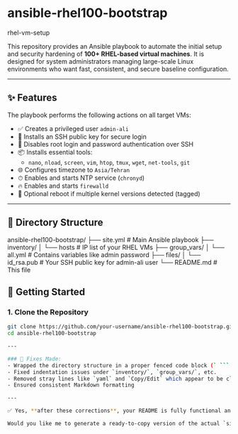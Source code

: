 # ansible-rhel100-bootstrap
rhel-vm-setup

This repository provides an Ansible playbook to automate the initial setup and security hardening of **100+ RHEL-based virtual machines**. It is designed for system administrators managing large-scale Linux environments who want fast, consistent, and secure baseline configuration.

---

## ✨ Features

The playbook performs the following actions on all target VMs:

- ✅ Creates a privileged user `admin-ali`
- 🔑 Installs an SSH public key for secure login
- 🔐 Disables root login and password authentication over SSH
- 📦 Installs essential tools:
  - `nano`, `nload`, `screen`, `vim`, `htop`, `tmux`, `wget`, `net-tools`, `git`
- 🌐 Configures timezone to `Asia/Tehran`
- ⏱ Enables and starts NTP service (`chronyd`)
- 🔥 Enables and starts `firewalld`
- 🔁 Optional reboot if multiple kernel versions detected (tagged)

---

## 📁 Directory Structure
ansible-rhel100-bootstrap/
├── site.yml # Main Ansible playbook
├── inventory/
│ └── hosts # IP list of your RHEL VMs
├── group_vars/
│ └── all.yml # Contains variables like admin password
├── files/
│ └── id_rsa.pub # Your SSH public key for admin-ali user
└── README.md # This file

## 🚀 Getting Started

### 1. Clone the Repository

```bash
git clone https://github.com/your-username/ansible-rhel100-bootstrap.git
cd ansible-rhel100-bootstrap

---

### 🔧 Fixes Made:
- Wrapped the directory structure in a proper fenced code block (` ``` `)
- Fixed indentation issues under `inventory/`, `group_vars/`, etc.
- Removed stray lines like `yaml` and `Copy/Edit` which appear to be clipboard artifacts
- Ensured consistent Markdown formatting

---

✅ Yes, **after these corrections**, your README is fully functional and clean.

Would you like me to generate a ready-to-copy version of the actual `site.yml` playbook next?
